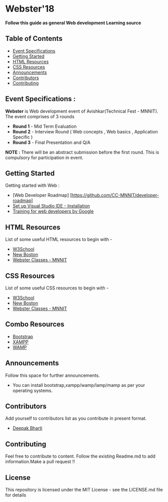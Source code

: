 # Webster'18

<strong> Follow this guide as general Web development Learning source </strong>

## Table of Contents

- [Event Specifications](#EventSpecification)
- [Getting Started](#GettingStarted)
- [HTML Resources](#HTML-Resources)
- [CSS Resources](#CSS-Resources)
- [Announcements](#Announcements)
- [Contributors](#Contributors)
- [Contributing](#Contributing)

## Event Specifications :
<strong>Webster</strong> is Web development event of Avishkar(Technical Fest - MNNIT).
The event comprises of 3 rounds

* <strong>Round 1</strong> - Mid Term Evaluation
* <strong>Round 2</strong> - Interview Round ( Web concepts , Web basics , Application Specific )
* <strong>Round 3</strong> - Final Presentation and Q/A

<strong>NOTE :</strong> There will be an abstract submission before the first round. This is compulsory for participation in event.

## Getting Started

Getting started with Web :
* [Web Developer Roadmap] [https://github.com/CC-MNNIT/developer-roadmap]
* [Set up Visual Studio IDE - Installation](https://code.visualstudio.com/docs/setup/setup-overview)
* [Training for web developers by Google](https://developers.google.com/training/)
<!-- * [Beginners First App](https://developers.google.com/web/fundamentals/codelabs/your-first-pwapp/) -->

## HTML Resources

List of some useful HTML resources to begin with -
* [W3School](https://www.w3schools.com/html/)
* [New Boston](https://www.youtube.com/playlist?list=PL081AC329706B2953)
* [Webster Classes - MNNIT](2018-19-Classes/webster-classes)

## CSS Resources

List of some useful CSS resources to begin with -
* [W3School](https://www.w3schools.com/css/default.asp)
* [New Boston](https://www.youtube.com/playlist?list=PL4365CEFCE3DC35D1)
* [Webster Classes - MNNIT](2018-19-Classes/webster-classes)


## Combo Resources
* [Bootstrap](https://getbootstrap.com/)
* [XAMPP](https://www.apachefriends.org/download.html)
* [WAMP](https://sourceforge.net/projects/wampserver/)

## Announcements

Follow this space for further announcements.
* You can install bootstrap,xampp/wamp/lamp/mamp as per your operating systems.

## Contributors
 Add yourself to contributors list as you contribute in present format.

* [Deepak Bharti](https://github.com/dbads)

## Contributing

Feel free to contribute to content. Follow the existing Readme.md to add information.Make a pull request !!

## License

This repository is licensed under the MIT License - see the LICENSE.md file for details


